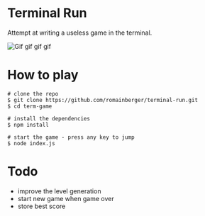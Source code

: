 # Terminal Run

Attempt at writing a useless game in the terminal.

![Gif gif gif gif](http://zippy.gfycat.com/LongSimpleCock.gif)

# How to play

    # clone the repo
    $ git clone https://github.com/romainberger/terminal-run.git
    $ cd term-game

    # install the dependencies
    $ npm install

    # start the game - press any key to jump
    $ node index.js

# Todo

* improve the level generation
* start new game when game over
* store best score
